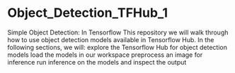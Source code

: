 # Object_Detection_TFHub_1
Simple Object Detection:
In Tensorflow This repository we will walk through how to use object detection models available in Tensorflow Hub. In the following sections, we will:  explore the Tensorflow Hub for object detection models load the models in our workspace preprocess an image for inference run inference on the models and inspect the output
